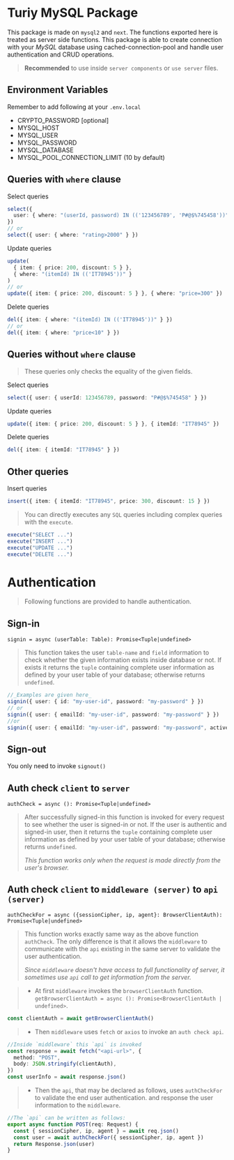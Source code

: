 # Turiy MySQL Package

This package is made on `mysql2` and `next`. The functions exported here is treated as server side functions. This package is able to create connection with your _MySQL_ database using cached-connection-pool and handle user authentication and CRUD operations.

> **Recommended** to use inside `server components` or `use server` files.

## Environment Variables

Remember to add following at your `.env.local`

- CRYPTO_PASSWORD [optional]
- MYSQL_HOST
- MYSQL_USER
- MYSQL_PASSWORD
- MYSQL_DATABASE
- MYSQL_POOL_CONNECTION_LIMIT (10 by default)

## Queries with `where` clause

Select queries

```typescript
select({
  user: { where: "(userId, password) IN (('123456789', 'P#@$%745458'))" },
})
// or
select({ user: { where: "rating>2000" } })
```

Update queries

```typescript
update(
  { item: { price: 200, discount: 5 } },
  { where: "(itemId) IN (('IT78945'))" }
)
// or
update({ item: { price: 200, discount: 5 } }, { where: "price=300" })
```

Delete queries

```typescript
del({ item: { where: "(itemId) IN (('IT78945'))" } })
// or
del({ item: { where: "price<10" } })
```

## Queries without `where` clause

> These queries only checks the equality of the given fields.

Select queries

```typescript
select({ user: { userId: 123456789, password: "P#@$%745458" } })
```

Update queries

```typescript
update({ item: { price: 200, discount: 5 } }, { itemId: "IT78945" })
```

Delete queries

```typescript
del({ item: { itemId: "IT78945" } })
```

## Other queries

Insert queries

```typescript
insert({ item: { itemId: "IT78945", price: 300, discount: 15 } })
```

> You can directly executes any `SQL` queries including complex queries with the `execute`.

```typescript
execute("SELECT ...")
execute("INSERT ...")
execute("UPDATE ...")
execute("DELETE ...")
```

# Authentication

> Following functions are provided to handle authentication.

## Sign-in

`signin = async (userTable: Table): Promise<Tuple|undefined>`

> This function takes the user `table-name` and `field` information to check whether the given information exists inside database or not. If exists it returns the `tuple` containing complete user information as defined by your user table of your database; otherwise returns `undefined`.

```typescript
//_Examples are given here_
signin({ user: { id: "my-user-id", password: "my-password" } })
// or
signin({ user: { emailId: "my-user-id", password: "my-password" } })
//or
signin({ user: { emailId: "my-user-id", password: "my-password", active: 1 } })
```

## Sign-out

You only need to invoke `signout()`

## Auth check `client` to `server`

`authCheck = async (): Promise<Tuple|undefined>`

> After successfully signed-in this function is invoked for every request to see whether the user is signed-in or not. If the user is authentic and signed-in user, then it returns the `tuple` containing complete user information as defined by your user table of your database; otherwise returns `undefined`.
>
> _This function works only when the request is made directly from the user's browser._

## Auth check `client` to `middleware (server)` to `api (server)`

`authCheckFor = async ({sessionCipher, ip, agent}: BrowserClientAuth): Promise<Tuple|undefined>`

> This function works exactly same way as the above function `authCheck`. The only difference is that it allows the `middleware` to communicate with the `api` existing in the same server to validate the user authentication.
>
> _Since `middleware` doesn't have access to full functionality of server, it sometimes use `api` call to get information from the server._

> - At first `middleware` invokes the `browserClientAuth` function.
>   `getBrowserClientAuth = async (): Promise<BrowserClientAuth | undefined>`.

```typescript
const clientAuth = await getBrowserClientAuth()
```

> - Then `middleware` uses `fetch` or `axios` to invoke an `auth check api`.

```typescript
//Inside `middleware` this `api` is invoked
const response = await fetch("<api-url>", {
  method: "POST",
  body: JSON.stringify(clientAuth),
})
const userInfo = await response.json()
```

> - Then the `api`, that may be declared as follows, uses `authCheckFor` to validate the end user authentication. and response the user information to the `middleware`.

```typescript
//The `api` can be written as follows:
export async function POST(req: Request) {
  const { sessionCipher, ip, agent } = await req.json()
  const user = await authCheckFor({ sessionCipher, ip, agent })
  return Response.json(user)
}
```
